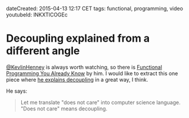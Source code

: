 dateCreated: 2015-04-13 12:17 CET
tags: functional, programming, video
youtubeId: lNKXTlCOGEc

# Decoupling explained from a different angle

[@KevlinHenney] is always worth watching, so there is [Functional Programming You Already Know][43] by him.
I would like to extract this one piece where [he explains decoupling][44] in a great way, I think.

He says:

> Let me translate "does not care" into computer science language. "Does not care" means decoupling.

[@KevlinHenney]: https://twitter.com/kevlinhenney
[43]: https://www.youtube.com/watch?v=lNKXTlCOGEc
[44]: https://www.youtube.com/watch?v=lNKXTlCOGEc&feature=youtu.be&t=1485
